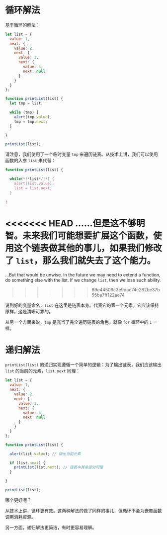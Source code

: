 # 循环解法

基于循环的解法：

```js run
let list = {
  value: 1,
  next: {
    value: 2,
    next: {
      value: 3,
      next: {
        value: 4,
        next: null
      }
    }
  }
};

function printList(list) {
  let tmp = list;

  while (tmp) {
    alert(tmp.value);
    tmp = tmp.next;
  }

}

printList(list);
```

请注意，我们使用了一个临时变量 `tmp` 来遍历链表。从技术上讲，我们可以使用函数的入参 `list` 来代替：

```js
function printList(list) {

  while(*!*list*/!*) {
    alert(list.value);
    list = list.next;
  }

}
```

<<<<<<< HEAD
……但是这不够明智。未来我们可能想要扩展这个函数，使用这个链表做其他的事儿，如果我们修改了 `list`，那么我们就失去了这个能力。
=======
...But that would be unwise. In the future we may need to extend a function, do something else with the list. If we change `list`, then we lose such ability.
>>>>>>> 69e44506c3e9dac74c282be37b55ba7ff122ae74

说到好的变量命名，`list` 在这里是链表本身。代表它的第一个元素。它应该保持原样，这是清晰可靠的。

从另一个方面来说，`tmp` 是充当了完全遍历链表的角色，就像 `for` 循环中的 `i` 一样。

# 递归解法

`printList(list)` 的递归实现遵循一个简单的逻辑：为了输出链表，我们应该输出 `list` 的当前的元素，`list.next` 同理：

```js run
let list = {
  value: 1,
  next: {
    value: 2,
    next: {
      value: 3,
      next: {
        value: 4,
        next: null
      }
    }
  }
};

function printList(list) {

  alert(list.value); // 输出当前元素

  if (list.next) {
    printList(list.next); // 链表中其余部分同理
  }

}

printList(list);
```

哪个更好呢？

从技术上讲，循环更有效。这两种解法的做了同样的事儿，但循环不会为嵌套函数调用消耗资源。

另一方面，递归解法更简洁，有时更容易理解。
